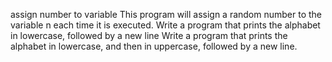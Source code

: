 assign number to variable
This program will assign a random number to the variable n each time it is executed.
Write a program that prints the alphabet in lowercase, followed by a new line
Write a program that prints the alphabet in lowercase, and then in uppercase, followed by a new line.
